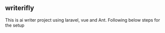 ## writerifly

This is ai writer project using laravel, vue and Ant. Following below steps for the setup
